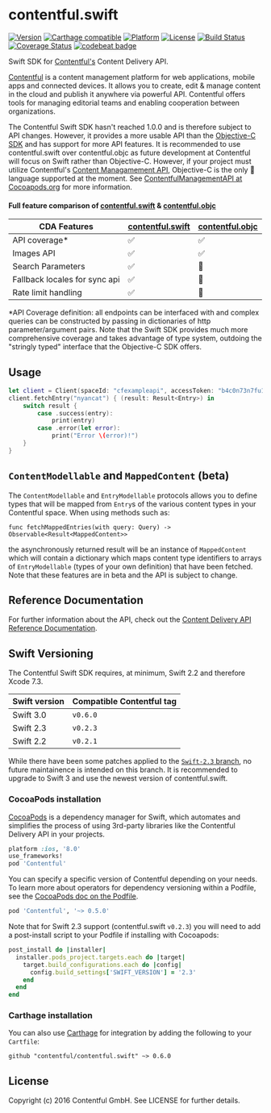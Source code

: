 # contentful.swift

[![Version](https://img.shields.io/cocoapods/v/Contentful.svg?style=flat)](http://cocoadocs.org/docsets/Contentful)
[![Carthage compatible](https://img.shields.io/badge/Carthage-compatible-4BC51D.svg?style=flat)](https://github.com/Carthage/Carthage)
[![Platform](https://img.shields.io/cocoapods/p/Contentful.svg?style=flat)](http://cocoadocs.org/docsets/Contentful)
[![License](https://img.shields.io/cocoapods/l/Contentful.svg?style=flat)](http://cocoadocs.org/docsets/Contentful)
[![Build Status](https://img.shields.io/travis/contentful/contentful.swift/master.svg?style=flat)](https://travis-ci.org/contentful/contentful.swift)
[![Coverage Status](https://img.shields.io/coveralls/contentful/contentful.swift.svg)](https://coveralls.io/github/contentful/contentful.swift)
[![codebeat badge](https://codebeat.co/badges/6ebc67e8-29ca-459f-a4b7-b32a84fa9074)](https://codebeat.co/projects/github-com-contentful-contentful-swift)

Swift SDK for [Contentful's][1] Content Delivery API.

[Contentful][1] is a content management platform for web applications, mobile apps and connected devices. It allows you to create, edit & manage content in the cloud and publish it anywhere via powerful API. Contentful offers tools for managing editorial teams and enabling cooperation between organizations.

The Contentful Swift SDK hasn't reached 1.0.0 and is therefore subject to API changes. However, it provides a more usable API than the [Objective-C SDK][4] and has support for more API features. It is recommended to use contentful.swift over contentful.objc as future development at Contentful will focus on Swift rather than Objective-C. However, if your project must utilize Contentful's [Content Managamement API][11], Objective-C is the only  language supported at the moment. See [ContentfulManagementAPI at Cocoapods.org][12] for more information.

#### Full feature comparison of [contentful.swift][9] & [contentful.objc][4]

| CDA Features | [contentful.swift][10] | [contentful.objc][4] |
| -----------  | ----------- | ----------- |
| API coverage* | :white_check_mark: | :white_check_mark: |
| Images API | :white_check_mark: | :white_check_mark: |
| Search Parameters | :white_check_mark: | :no_entry_sign: |
| Fallback locales for sync api | :white_check_mark: | :no_entry_sign: |
| Rate limit handling | :white_check_mark: | :no_entry_sign: |

*API Coverage definition: all endpoints can be interfaced with and complex queries can be constructed by passing in dictionaries of http parameter/argument pairs. Note that the Swift SDK provides much more comprehensive coverage and takes advantage of type system, outdoing the "stringly typed" interface that the Objective-C SDK offers.

## Usage

```swift
let client = Client(spaceId: "cfexampleapi", accessToken: "b4c0n73n7fu1")
client.fetchEntry("nyancat") { (result: Result<Entry>) in
    switch result {
        case .success(entry):
            print(entry)
        case .error(let error):
            print("Error \(error)!")
    }
}
```

## `ContentModellable` and `MappedContent` (beta)

The `ContentModellable` and `EntryModellable` protocols allows you to define types that will be mapped from `Entry`s of the various content types in your Contentful space. When using methods such as:

```
func fetchMappedEntries(with query: Query) -> Observable<Result<MappedContent>>
```

the asynchronously returned result will be an instance of `MappedContent` which will contain a dictionary which maps content type identifiers to arrays of `EntryModellable` (types of your own definition) that have been fetched. Note that these features are in beta and the API is subject to change.

## Reference Documentation

For further information about the API, check out the [Content Delivery API Reference Documentation][3].

## Swift Versioning

The Contentful Swift SDK requires, at minimum, Swift 2.2 and therefore Xcode 7.3.

 Swift version | Compatible Contentful tag |
| --- | --- |
| Swift 3.0 | `v0.6.0` |
| Swift 2.3 | `v0.2.3` |
| Swift 2.2 | `v0.2.1` |

While there have been some patches applied to the [`Swift-2.3` branch][9], no future maintainence is intended on this branch. It is recommended to upgrade to Swift 3 and
use the newest version of contentful.swift.

### CocoaPods installation

[CocoaPods][2] is a dependency manager for Swift, which automates and simplifies the process of using 3rd-party libraries like the Contentful Delivery API in your projects.

```ruby
platform :ios, '8.0'
use_frameworks!
pod 'Contentful'
```

You can specify a specific version of Contentful depending on your needs. To learn more about operators for dependency versioning within a Podfile, see the [CocoaPods doc on the Podfile][7].

```ruby
pod 'Contentful', '~> 0.5.0' 
```

Note that for Swift 2.3 support (contentful.swift `v0.2.3`) you will need to add a post-install script to your Podfile if installing with Cocoapods:

```ruby
post_install do |installer|
  installer.pods_project.targets.each do |target|
    target.build_configurations.each do |config|
      config.build_settings['SWIFT_VERSION'] = '2.3'
    end
  end
end
```

### Carthage installation

You can also use [Carthage][8] for integration by adding the following to your `Cartfile`:

```
github "contentful/contentful.swift" ~> 0.6.0
```

## License

Copyright (c) 2016 Contentful GmbH. See LICENSE for further details.

[1]: https://www.contentful.com
[2]: http://www.cocoapods.org
[3]: https://www.contentful.com/developers/documentation/content-delivery-api/
[4]: https://github.com/contentful/contentful.objc
[5]: https://www.contentful.com/blog/2014/05/09/ios-content-synchronization/
[6]: https://github.com/contentful-labs/swiftful
[7]: https://guides.cocoapods.org/using/the-podfile.html
[8]: https://github.com/Carthage/Carthage
[9]: https://github.com/contentful/contentful.swift/tree/Swift-2.3
[10]: https://github.com/contentful/contentful.swift
[11]: https://www.contentful.com/developers/docs/references/content-management-api/
[12]: https://cocoapods.org/pods/ContentfulManagementAPI

